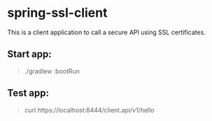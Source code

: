 # spring-ssl-client

This is a client application to call a secure API using SSL certificates.


## Start app:

> ./gradlew :bootRun

## Test app:

> curl https://localhost:8444/client.api/v1/hello